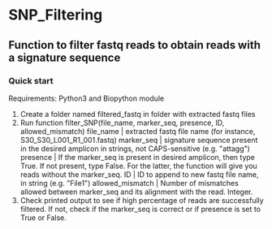 # SNP_Filtering

## Function to filter fastq reads to obtain reads with a signature sequence

### Quick start

Requirements: Python3 and Biopython module

1. Create a folder named filtered_fastq in folder with extracted fastq files
2. Run function filter_SNP(file_name, marker_seq, presence, ID, allowed_mismatch)
    file_name | extracted fastq file name (for instance, S30_S30_L001_R1_001.fastq)
    marker_seq | signature sequence present in the desired amplicon in strings, not CAPS-sensitive (e.g. "attagg")
    presence | If the marker_seq is present in desired amplicon, then type True. If not present, type False. For the latter, the function will give you reads without the marker_seq.
    ID | ID to append to new fastq file name, in string  (e.g. "File1")
    allowed_mismatch | Number of mismatches allowed between marker_seq and its alignment with the read. Integer.
4. Check printed output to see if high percentage of reads are successfully filtered. If not, check if the marker_seq is correct or if presence is set to True or False.
